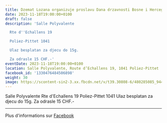 ```yaml
---
title: Dzemat Lozana organizuje proslavu Dana drzavnosti Bosne i Hercegovine
date: 2023-11-18T19:00:00+0100
draft: false
description: 'Salle Polyvalente

  Rte d''Echallens 19

  Poliez-Pittet 1041

  Ulaz besplatan za djecu do 15g.

  Za odrasle 15 CHF.-'
eventDate: 2023-11-18T19:00:00+0100
location: Salle Polyvalente, Route d’Echallens 19, 1041 Poliez-Pittet
facebook_id: '1330476484506898'
weight: 30
image: https://scontent-sin2-3.xx.fbcdn.net/v/t39.30808-6/480285085_944333661160567_3277375841641556820_n.jpg?_nc_cat=107&ccb=1-7&_nc_sid=9e60e4&_nc_eui2=AeFN_ZYpy8-pkUESV1sBXRAAnverHwNwnm6e96sfA3CebuxsvGIL3BYONbt9Ff3687UKvlYwtJCUd6ApbE3e6AHu&_nc_ohc=9g4gVLYPGoQQ7kNvwHyUaGZ&_nc_oc=AdmpjlV1t-q6MgaYRQwAD2L0zQIoRejKlNmBY7-ntNPvcVEHIMyeUM76MnLI0xCQr0s&_nc_zt=23&_nc_ht=scontent-sin2-3.xx&edm=ABTKTjYEAAAA&_nc_gid=i7wxQl4SUwp8yhnngzMGTw&oh=00_AfGW9Mleygcr-z1YuuTUuibFNO62ebaWTmVzyCIA9TwJxg&oe=681DE69F
---
```


Salle Polyvalente
Rte d'Echallens 19
Poliez-Pittet 1041
Ulaz besplatan za djecu do 15g.
Za odrasle 15 CHF.-

---

Plus d'informations sur [Facebook](https://facebook.com/events/1330476484506898)